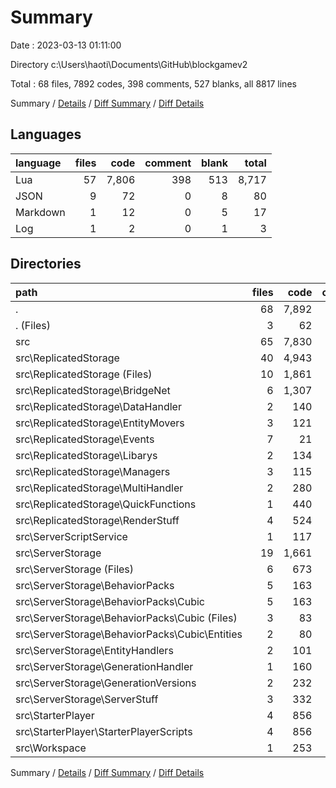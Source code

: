 # Summary

Date : 2023-03-13 01:11:00

Directory c:\\Users\\haoti\\Documents\\GitHub\\blockgamev2

Total : 68 files,  7892 codes, 398 comments, 527 blanks, all 8817 lines

Summary / [Details](details.md) / [Diff Summary](diff.md) / [Diff Details](diff-details.md)

## Languages
| language | files | code | comment | blank | total |
| :--- | ---: | ---: | ---: | ---: | ---: |
| Lua | 57 | 7,806 | 398 | 513 | 8,717 |
| JSON | 9 | 72 | 0 | 8 | 80 |
| Markdown | 1 | 12 | 0 | 5 | 17 |
| Log | 1 | 2 | 0 | 1 | 3 |

## Directories
| path | files | code | comment | blank | total |
| :--- | ---: | ---: | ---: | ---: | ---: |
| . | 68 | 7,892 | 398 | 527 | 8,817 |
| . (Files) | 3 | 62 | 0 | 6 | 68 |
| src | 65 | 7,830 | 398 | 521 | 8,749 |
| src\\ReplicatedStorage | 40 | 4,943 | 184 | 380 | 5,507 |
| src\\ReplicatedStorage (Files) | 10 | 1,861 | 74 | 35 | 1,970 |
| src\\ReplicatedStorage\\BridgeNet | 6 | 1,307 | 49 | 301 | 1,657 |
| src\\ReplicatedStorage\\DataHandler | 2 | 140 | 5 | 4 | 149 |
| src\\ReplicatedStorage\\EntityMovers | 3 | 121 | 9 | 0 | 130 |
| src\\ReplicatedStorage\\Events | 7 | 21 | 0 | 7 | 28 |
| src\\ReplicatedStorage\\Libarys | 2 | 134 | 2 | 1 | 137 |
| src\\ReplicatedStorage\\Managers | 3 | 115 | 0 | 2 | 117 |
| src\\ReplicatedStorage\\MultiHandler | 2 | 280 | 13 | 9 | 302 |
| src\\ReplicatedStorage\\QuickFunctions | 1 | 440 | 16 | 3 | 459 |
| src\\ReplicatedStorage\\RenderStuff | 4 | 524 | 16 | 18 | 558 |
| src\\ServerScriptService | 1 | 117 | 9 | 2 | 128 |
| src\\ServerStorage | 19 | 1,661 | 154 | 68 | 1,883 |
| src\\ServerStorage (Files) | 6 | 673 | 60 | 26 | 759 |
| src\\ServerStorage\\BehaviorPacks | 5 | 163 | 1 | 7 | 171 |
| src\\ServerStorage\\BehaviorPacks\\Cubic | 5 | 163 | 1 | 7 | 171 |
| src\\ServerStorage\\BehaviorPacks\\Cubic (Files) | 3 | 83 | 1 | 0 | 84 |
| src\\ServerStorage\\BehaviorPacks\\Cubic\\Entities | 2 | 80 | 0 | 7 | 87 |
| src\\ServerStorage\\EntityHandlers | 2 | 101 | 0 | 5 | 106 |
| src\\ServerStorage\\GenerationHandler | 1 | 160 | 14 | 6 | 180 |
| src\\ServerStorage\\GenerationVersions | 2 | 232 | 27 | 22 | 281 |
| src\\ServerStorage\\ServerStuff | 3 | 332 | 52 | 2 | 386 |
| src\\StarterPlayer | 4 | 856 | 48 | 13 | 917 |
| src\\StarterPlayer\\StarterPlayerScripts | 4 | 856 | 48 | 13 | 917 |
| src\\Workspace | 1 | 253 | 3 | 58 | 314 |

Summary / [Details](details.md) / [Diff Summary](diff.md) / [Diff Details](diff-details.md)